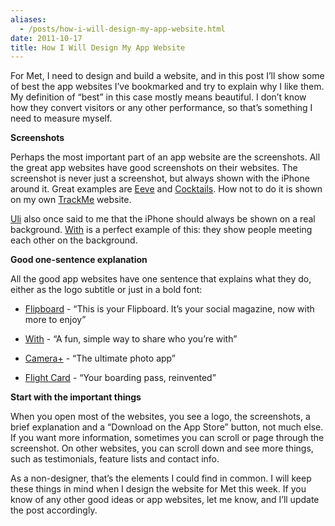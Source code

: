 ```yaml
---
aliases:
  - /posts/how-i-will-design-my-app-website.html
date: 2011-10-17
title: How I Will Design My App Website
---
```


For Met, I need to design and build a website, and in this post I’ll show some
of best the app websites I’ve bookmarked and try to explain why I like them. My
definition of “best” in this case mostly means beautiful. I don’t know how they
convert visitors or any other performance, so that’s something I need to measure
myself.&#10;

**Screenshots**

Perhaps the most important part of an app website are the screenshots. All the
great app websites have good screenshots on their websites. The screenshot is
never just a screenshot, but always shown with the iPhone around it. Great
examples are [Eeve](http://geteeve.com/) and
[Cocktails](http://thecocktailapp.com/). How not to do it is shown on my own
[TrackMe](http://eidhof.nl/trackme) website.&#10;

[Uli](http://aplusplus.org/) also once said to me that the iPhone should always
be shown on a real background. [With](http://with.me/) is a perfect example of
this: they show people meeting each other on the background.&#10;

**Good one-sentence explanation**

All the good app websites have one sentence that explains what they do, either
as the logo subtitle or just in a bold font:&#10;

  - [Flipboard](http://flipboard.com/) - “This is your Flipboard. It’s your
    social magazine, now with more to enjoy”

  - [With](http://with.me) - “A fun, simple way to share who you’re with”

  - [Camera+](http://campl.us/) - “The ultimate photo app”

  - [Flight Card](http://www.sylion.com/flightcard/) - “Your boarding pass,
    reinvented”

**Start with the important things**

When you open most of the websites, you see a logo, the screenshots, a brief
explanation and a “Download on the App Store” button, not much else. If you want
more information, sometimes you can scroll or page through the screenshot. On
other websites, you can scroll down and see more things, such as testimonials,
feature lists and contact info.&#10;

As a non-designer, that’s the elements I could find in common. I will keep these
things in mind when I design the website for Met this week. If you know of any
other good ideas or app websites, let me know, and I’ll update the post
accordingly.&#10;

